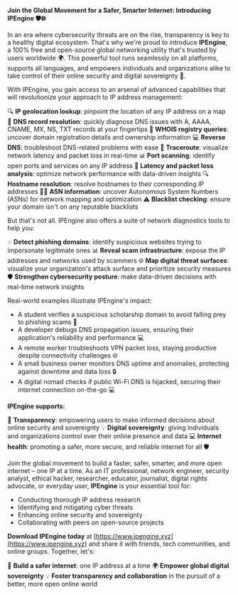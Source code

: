 **Join the Global Movement for a Safer, Smarter Internet: Introducing IPEngine 🛡️🌐**

In an era where cybersecurity threats are on the rise, transparency is key to a healthy digital ecosystem. That's why we're proud to introduce **IPEngine**, a 100% free and open-source global networking utility that's trusted by users worldwide 🌍. This powerful tool runs seamlessly on all platforms, supports all languages, and empowers individuals and organizations alike to take control of their online security and digital sovereignty 🔐.

With IPEngine, you gain access to an arsenal of advanced capabilities that will revolutionize your approach to IP address management:

🔍 **IP geolocation lookup**: pinpoint the location of any IP address on a map
📡 **DNS record resolution**: quickly diagnose DNS issues with A, AAAA, CNAME, MX, NS, TXT records at your fingertips
🚀 **WHOIS registry queries**: uncover domain registration details and ownership information
💻 **Reverse DNS**: troubleshoot DNS-related problems with ease
🤖 **Traceroute**: visualize network latency and packet loss in real-time
📊 **Port scanning**: identify open ports and services on any IP address
👀 **Latency and packet loss analysis**: optimize network performance with data-driven insights
🔍 **Hostname resolution**: resolve hostnames to their corresponding IP addresses
🕵️‍♂️ **ASN information**: uncover Autonomous System Numbers (ASNs) for network mapping and optimization
⚠️ **Blacklist checking**: ensure your domain isn't on any reputable blacklists

But that's not all. IPEngine also offers a suite of network diagnostics tools to help you:

💡 **Detect phishing domains**: identify suspicious websites trying to impersonate legitimate ones
📊 **Reveal scam infrastructure**: expose the IP addresses and networks used by scammers
🌐 **Map digital threat surfaces**: visualize your organization's attack surface and prioritize security measures
🛡️ **Strengthen cybersecurity posture**: make data-driven decisions with real-time network insights

Real-world examples illustrate IPEngine's impact:

* A student verifies a suspicious scholarship domain to avoid falling prey to phishing scams 📝
* A developer debugs DNS propagation issues, ensuring their application's reliability and performance 💻
* A remote worker troubleshoots VPN packet loss, staying productive despite connectivity challenges 🌐
* A small business owner monitors DNS uptime and anomalies, protecting against downtime and data loss 🔒
* A digital nomad checks if public Wi-Fi DNS is hijacked, securing their internet connection on-the-go 💻

**IPEngine supports:**

🌟 **Transparency**: empowering users to make informed decisions about online security and sovereignty
💡 **Digital sovereignty**: giving individuals and organizations control over their online presence and data
💻 **Internet health**: promoting a safer, more secure, and reliable internet for all 🛡️

Join the global movement to build a faster, safer, smarter, and more open internet – one IP at a time. As an IT professional, network engineer, security analyst, ethical hacker, researcher, educator, journalist, digital rights advocate, or everyday user, **IPEngine** is your essential tool for:

* Conducting thorough IP address research
* Identifying and mitigating cyber threats
* Enhancing online security and sovereignty
* Collaborating with peers on open-source projects

**Download IPEngine today** at [https://www.ipengine.xyz](https://www.ipengine.xyz) and share it with friends, tech communities, and online groups. Together, let's:

💪 **Build a safer internet**: one IP address at a time
🌍 **Empower global digital sovereignty**
💡 **Foster transparency and collaboration** in the pursuit of a better, more open online world